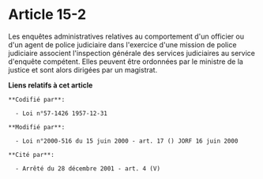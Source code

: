 # Article 15-2

Les enquêtes administratives relatives au comportement d'un officier ou d'un agent de police judiciaire dans l'exercice d'une
mission de police judiciaire associent l'inspection générale des services judiciaires au service d'enquête compétent. Elles
peuvent être ordonnées par le ministre de la justice et sont alors dirigées par un magistrat.

**Liens relatifs à cet article**

	**Codifié par**:

	  - Loi n°57-1426 1957-12-31

	**Modifié par**:

	  - Loi n°2000-516 du 15 juin 2000 - art. 17 () JORF 16 juin 2000

	**Cité par**:

	  - Arrêté du 28 décembre 2001 - art. 4 (V)
